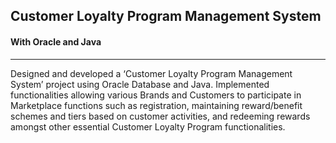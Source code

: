 ## Customer Loyalty Program Management System
#### With Oracle and Java
__________________________________________________________________
Designed and developed a ‘Customer Loyalty Program Management System’ project using Oracle Database and Java. 
Implemented functionalities allowing various Brands and Customers to participate in Marketplace functions such as registration, 
maintaining reward/benefit schemes and tiers based on customer activities, and redeeming rewards amongst other essential 
Customer Loyalty Program functionalities.
